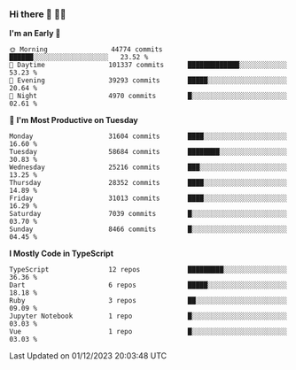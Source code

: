 ### Hi there 👋 🧑‍💻



<!--START_SECTION:waka-->
**I'm an Early 🐤** 

```text
🌞 Morning                44774 commits       ██████░░░░░░░░░░░░░░░░░░░   23.52 % 
🌆 Daytime                101337 commits      █████████████░░░░░░░░░░░░   53.23 % 
🌃 Evening                39293 commits       █████░░░░░░░░░░░░░░░░░░░░   20.64 % 
🌙 Night                  4970 commits        █░░░░░░░░░░░░░░░░░░░░░░░░   02.61 % 
```
📅 **I'm Most Productive on Tuesday** 

```text
Monday                   31604 commits       ████░░░░░░░░░░░░░░░░░░░░░   16.60 % 
Tuesday                  58684 commits       ████████░░░░░░░░░░░░░░░░░   30.83 % 
Wednesday                25216 commits       ███░░░░░░░░░░░░░░░░░░░░░░   13.25 % 
Thursday                 28352 commits       ████░░░░░░░░░░░░░░░░░░░░░   14.89 % 
Friday                   31013 commits       ████░░░░░░░░░░░░░░░░░░░░░   16.29 % 
Saturday                 7039 commits        █░░░░░░░░░░░░░░░░░░░░░░░░   03.70 % 
Sunday                   8466 commits        █░░░░░░░░░░░░░░░░░░░░░░░░   04.45 % 
```


**I Mostly Code in TypeScript** 

```text
TypeScript               12 repos            █████████░░░░░░░░░░░░░░░░   36.36 % 
Dart                     6 repos             █████░░░░░░░░░░░░░░░░░░░░   18.18 % 
Ruby                     3 repos             ██░░░░░░░░░░░░░░░░░░░░░░░   09.09 % 
Jupyter Notebook         1 repo              █░░░░░░░░░░░░░░░░░░░░░░░░   03.03 % 
Vue                      1 repo              █░░░░░░░░░░░░░░░░░░░░░░░░   03.03 % 
```




 Last Updated on 01/12/2023 20:03:48 UTC
<!--END_SECTION:waka-->


